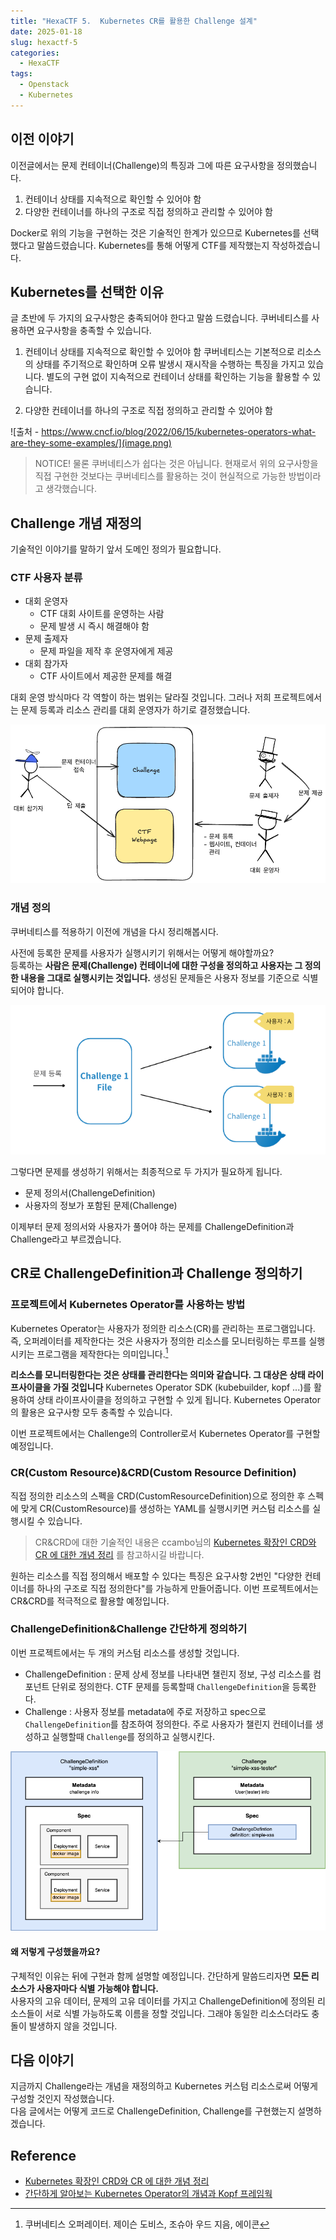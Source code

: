 ```yaml
---
title: "HexaCTF 5.  Kubernetes CR를 활용한 Challenge 설계"
date: 2025-01-18
slug: hexactf-5
categories:
  - HexaCTF
tags:
  - Openstack
  - Kubernetes
---
```


## 이전 이야기

이전글에서는 문제 컨테이너(Challenge)의 특징과 그에 따른 요구사항을 정의했습니다.

1. 컨테이너 상태를 지속적으로 확인할 수 있어야 함
2. 다양한 컨테이너를 하나의 구조로 직접 정의하고 관리할 수 있어야 함

Docker로 위의 기능을 구현하는 것은 기술적인 한계가 있으므로 Kubernetes를 선택했다고 말씀드렸습니다. Kubernetes를 통해 어떻게 CTF를 제작했는지 작성하겠습니다.

## Kubernetes를 선택한 이유

글 초반에 두 가지의 요구사항은 충족되어야 한다고 말씀 드렸습니다. 쿠버네티스를 사용하면 요구사항을 충족할 수 있습니다.

1. 컨테이너 상태를 지속적으로 확인할 수 있어야 함
   쿠버네티스는 기본적으로 리소스의 상태를 주기적으로 확인하며 오류 발생시 재시작을 수행하는 특징을 가지고 있습니다. 별도의 구현 없이 지속적으로 컨테이너 상태를 확인하는 기능을 활용할 수 있습니다.

2. 다양한 컨테이너를 하나의 구조로 직접 정의하고 관리할 수 있어야 함

![출처 - https://www.cncf.io/blog/2022/06/15/kubernetes-operators-what-are-they-some-examples/](image.png)

> NOTICE!
> 물론 쿠버네티스가 쉽다는 것은 아닙니다. 현재로서 위의 요구사항을 직접 구현한 것보다는 쿠버네티스를 활용하는 것이 현실적으로 가능한 방법이라고 생각했습니다.

## Challenge 개념 재정의

기술적인 이야기를 말하기 앞서 도메인 정의가 필요합니다.

### CTF 사용자 분류

- 대회 운영자
  - CTF 대회 사이트를 운영하는 사람
  - 문제 발생 시 즉시 해결해야 함
- 문제 출제자
  - 문제 파일을 제작 후 운영자에게 제공
- 대회 참가자
  - CTF 사이트에서 제공한 문제를 해결

대회 운영 방식마다 각 역할이 하는 범위는 달라질 것입니다. 그러나 저희 프로젝트에서는 문제 등록과 리소스 관리를 대회 운영자가 하기로 결정했습니다.

![역할에 따른 Challenge 구성도](image-1.png)

### 개념 정의

쿠버네티스를 적용하기 이전에 개념을 다시 정리해봅시다.

사전에 등록한 문제를 사용자가 실행시키기 위해서는 어떻게 해야할까요?  
등록하는 **사람은 문제(Challenge) 컨테이너에 대한 구성을 정의하고 사용자는 그 정의한 내용을 그대로 실행시키는 것입니다.** 생성된 문제들은 사용자 정보를 기준으로 식별되어야 합니다.

![Challenge 생성 특징](image-2.png)

그렇다면 문제를 생성하기 위해서는 최종적으로 두 가지가 필요하게 됩니다.

- 문제 정의서(ChallengeDefinition)
- 사용자의 정보가 포함된 문제(Challenge)

이제부터 문제 정의서와 사용자가 풀어야 하는 문제를 ChallengeDefinition과 Challenge라고 부르겠습니다.

## CR로 ChallengeDefinition과 Challenge 정의하기

### 프로젝트에서 Kubernetes Operator를 사용하는 방법

Kubernetes Operator는 사용자가 정의한 리소스(CR)를 관리하는 프로그램입니다. 즉, 오퍼레이터를 제작한다는 것은 사용자가 정의한 리소스를 모니터링하는 루프를 실행시키는 프로그램을 제작한다는 의미입니다.[^1]

**리소스를 모니터링한다는 것은 상태를 관리한다는 의미와 같습니다. 그 대상은 상태 라이프사이클을 가질 것입니다** Kubernetes Operator SDK (kubebuilder, kopf ...)를 활용하여 상태 라이프사이클을 정의하고 구현할 수 있게 됩니다. Kubernetes Operator의 활용은 요구사항 모두 충족할 수 있습니다.

이번 프로젝트에서는 Challenge의 Controller로서 Kubernetes Operator를 구현할 예정입니다.

### CR(Custom Resource)&CRD(Custom Resource Definition)

직접 정의한 리소스의 스펙을 CRD(CustomResourceDefinition)으로 정의한 후 스펙에 맞게 CR(CustomResource)를 생성하는 YAML를 실행시키면 커스텀 리소스를 실행시킬 수 있습니다.

> CR&CRD에 대한 기술적인 내용은 ccambo님의 [Kubernetes 확장인 CRD와 CR 에 대한 개념 정리](https://ccambo.tistory.com/entry/Kubernetes-%ED%99%95%EC%9E%A5%EC%9D%B8-CRD%EC%99%80-CR-%EC%97%90-%EB%8C%80%ED%95%9C-%EA%B0%9C%EB%85%90-%EC%A0%95%EB%A6%AC) 를 참고하시길 바랍니다.

원하는 리소스를 직접 정의해서 배포할 수 있다는 특징은 요구사항 2번인 "다양한 컨테이너를 하나의 구조로 직접 정의한다"를 가능하게 만들어줍니다.
이번 프로젝트에서는 CR&CRD를 적극적으로 활용할 예정입니다.

### ChallengeDefinition&Challenge 간단하게 정의하기

이번 프로젝트에서는 두 개의 커스텀 리소스를 생성할 것입니다.

- ChallengeDefinition : 문제 상세 정보를 나타내면 챌린지 정보, 구성 리소스를 컴포넌트 단위로 정의한다. CTF 문제를 등록할때 `ChallengeDefinition`을 등록한다.
- Challenge : 사용자 정보를 metadata에 주로 저장하고 spec으로 `ChallengeDefinition`를 참조하여 정의한다. 주로 사용자가 챌린지 컨테이너를 생성하고 실행할때 `Challenge`를 정의하고 실행시킨다.

![ChallengeDefinition&Challenge 구체적인 구성도](image-3.png)

#### 왜 저렇게 구성했을까요?

구체적인 이유는 뒤에 구현과 함께 설명할 예정입니다. 간단하게 말씀드리자면 **모든 리소스가 사용자마다 식별 가능해야 합니다.**  
사용자의 고유 데이터, 문제의 고유 데이터를 가지고 ChallengeDefinition에 정의된 리소스들이 서로 식별 가능하도록 이름을 정할 것입니다. 그래야 동일한 리소스더라도 충돌이 발생하지 않을 것입니다.

## 다음 이야기

지금까지 Challenge라는 개념을 재정의하고 Kubernetes 커스텀 리소스로써 어떻게 구성할 것인지 작성했습니다.  
다음 글에서는 어떻게 코드로 ChallengeDefinition, Challenge를 구현했는지 설명하겠습니다.

## Reference

- [Kubernetes 확장인 CRD와 CR 에 대한 개념 정리](https://ccambo.tistory.com/entry/Kubernetes-%ED%99%95%EC%9E%A5%EC%9D%B8-CRD%EC%99%80-CR-%EC%97%90-%EB%8C%80%ED%95%9C-%EA%B0%9C%EB%85%90-%EC%A0%95%EB%A6%AC)
- [간단하게 알아보는 Kubernetes Operator의 개념과 Kopf 프레임웍](https://bcho.tistory.com/1391)

[^1]: 쿠버네티스 오퍼레이터. 제이슨 도비스, 조슈아 우드 지음, 에이콘
